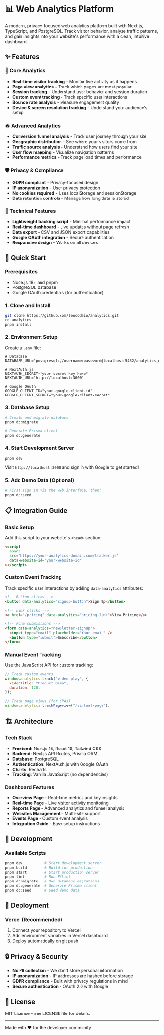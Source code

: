 # 📊 Web Analytics Platform

A modern, privacy-focused web analytics platform built with Next.js, TypeScript, and PostgreSQL. Track visitor behavior, analyze traffic patterns, and gain insights into your website's performance with a clean, intuitive dashboard.

## ✨ Features

### 🎯 Core Analytics

- **Real-time visitor tracking** - Monitor live activity as it happens
- **Page view analytics** - Track which pages are most popular
- **Session tracking** - Understand user behavior and session duration
- **Custom event tracking** - Track specific user interactions
- **Bounce rate analysis** - Measure engagement quality
- **Device & screen resolution tracking** - Understand your audience's setup

### � Advanced Analytics

- **Conversion funnel analysis** - Track user journey through your site
- **Geographic distribution** - See where your visitors come from
- **Traffic source analysis** - Understand how users find your site
- **User flow mapping** - Visualize navigation patterns
- **Performance metrics** - Track page load times and performance

### 🛡️ Privacy & Compliance

- **GDPR compliant** - Privacy-focused design
- **IP anonymization** - User privacy protection
- **No cookies required** - Uses localStorage and sessionStorage
- **Data retention controls** - Manage how long data is stored

### 🔧 Technical Features

- **Lightweight tracking script** - Minimal performance impact
- **Real-time dashboard** - Live updates without page refresh
- **Data export** - CSV and JSON export capabilities
- **Google OAuth integration** - Secure authentication
- **Responsive design** - Works on all devices

## 🚀 Quick Start

### Prerequisites

- Node.js 18+ and pnpm
- PostgreSQL database
- Google OAuth credentials (for authentication)

### 1. Clone and Install

```bash
git clone https://github.com/leocodeio/analytics.git
cd analytics
pnpm install
```

### 2. Environment Setup

Create a `.env` file:

```env
# Database
DATABASE_URL="postgresql://username:password@localhost:5432/analytics_db"

# NextAuth.js
NEXTAUTH_SECRET="your-secret-key-here"
NEXTAUTH_URL="http://localhost:3000"

# Google OAuth
GOOGLE_CLIENT_ID="your-google-client-id"
GOOGLE_CLIENT_SECRET="your-google-client-secret"
```

### 3. Database Setup

```bash
# Create and migrate database
pnpm db:migrate

# Generate Prisma client
pnpm db:generate
```

### 4. Start Development Server

```bash
pnpm dev
```

Visit `http://localhost:3000` and sign in with Google to get started!

### 5. Add Demo Data (Optional)

```bash
# First sign in via the web interface, then:
pnpm db:seed
```

## 📋 Integration Guide

### Basic Setup

Add this script to your website's `<head>` section:

```html
<script
  async
  src="https://your-analytics-domain.com/tracker.js"
  data-website-id="your-website-id"
></script>
```

### Custom Event Tracking

Track specific user interactions by adding `data-analytics` attributes:

```html
<!-- Button clicks -->
<button data-analytics="signup-button">Sign Up</button>

<!-- Link clicks -->
<a href="/pricing" data-analytics="pricing-link">View Pricing</a>

<!-- Form submissions -->
<form data-analytics="newsletter-signup">
  <input type="email" placeholder="Your email" />
  <button type="submit">Subscribe</button>
</form>
```

### Manual Event Tracking

Use the JavaScript API for custom tracking:

```javascript
// Track custom events
window.analytics.track("video-play", {
  videoTitle: "Product Demo",
  duration: 120,
});

// Track page views (for SPAs)
window.analytics.trackPageview("/virtual-page");
```

## 🏗️ Architecture

### Tech Stack

- **Frontend**: Next.js 15, React 19, Tailwind CSS
- **Backend**: Next.js API Routes, Prisma ORM
- **Database**: PostgreSQL
- **Authentication**: NextAuth.js with Google OAuth
- **Charts**: Recharts
- **Tracking**: Vanilla JavaScript (no dependencies)

### Dashboard Features

- **Overview Page** - Real-time metrics and key insights
- **Real-time Page** - Live visitor activity monitoring
- **Reports Page** - Advanced analytics and funnel analysis
- **Websites Management** - Multi-site support
- **Events Page** - Custom event analysis
- **Integration Guide** - Easy setup instructions

## 🔧 Development

### Available Scripts

```bash
pnpm dev          # Start development server
pnpm build        # Build for production
pnpm start        # Start production server
pnpm lint         # Run ESLint
pnpm db:migrate   # Run database migrations
pnpm db:generate  # Generate Prisma client
pnpm db:seed      # Seed demo data
```

## 🚢 Deployment

### Vercel (Recommended)

1. Connect your repository to Vercel
2. Add environment variables in Vercel dashboard
3. Deploy automatically on git push

## 🔒 Privacy & Security

- **No PII collection** - We don't store personal information
- **IP anonymization** - IP addresses are hashed before storage
- **GDPR compliance** - Built with privacy regulations in mind
- **Secure authentication** - OAuth 2.0 with Google

## 📝 License

MIT License - see LICENSE file for details.

---

Made with ❤️ for the developer community
